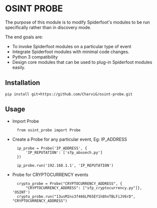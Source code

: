 # OSINT PROBE

The purpose of this module is to modify Spiderfoot's modules to be run specifically rather than in discovery mode.

The end goals are:
 
 * To invoke Spiderfoot modules on a particular type of event
 * Integrate Spiderfoot modules with minimal code changes.
 * Python 3 compatibility
 * Design core modules that can be used to plug-in Spiderfoot modules easily.

## Installation

    pip install git+https://github.com/CharviG/osint-probe.git


## Usage

* Import Probe

        from osint_probe import Probe

* Create a Probe for any particular event, Eg: IP_ADDRESS

        ip_probe = Probe('IP_ADDRESS', {
            'IP_REPUTATION': ['sfp_abusech.py']
        })

        ip_probe.run('192.168.1.1', 'IP_REPUTATION')

* Probe for CRYPTOCURRENCY events

        crypto_probe = Probe("CRYPTOCURRENCY_ADDRESS", {
            "CRYPTOCURRENCY_ADDRESS": ["sfp_cryptocurrency.py"]}, 'OSINT')
        crypto_probe.run("13usM2ns3f466LP65EY1h8hnTBLFiJV6rD", "CRYPTOCURRENCY_ADDRESS")
